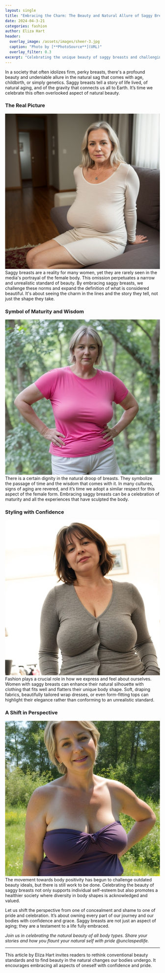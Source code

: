 ```yaml
---
layout: single
title: "Embracing the Charm: The Beauty and Natural Allure of Saggy Breasts"
date: 2024-04-3-21
categories: fashion
author: Eliza Hart
header:
  overlay_image: /assets/images/sheer-3.jpg
  caption: "Photo by [**PhotoSource**](URL)"
  overlay_filter: 0.3
excerpt: "Celebrating the unique beauty of saggy breasts and challenging conventional beauty standards."
---
```


In a society that often idolizes firm, perky breasts, there's a profound beauty and undeniable allure in the natural sag that comes with age, childbirth, or simply genetics. Saggy breasts tell a story of life lived, of natural aging, and of the gravity that connects us all to Earth. It’s time we celebrate this often overlooked aspect of natural beauty.


<!-- Image description: A serene portrait of a woman showcasing the natural allure of saggy breasts, wrapped in a soft, flowing fabric that echoes her form. -->

### The Real Picture
![Natural Beauty](/assets/images/saggy-beauty.jpeg)
Saggy breasts are a reality for many women, yet they are rarely seen in the media's portrayal of the female body. This omission perpetuates a narrow and unrealistic standard of beauty. By embracing saggy breasts, we challenge these norms and expand the definition of what is considered beautiful. It's about seeing the charm in the lines and the story they tell, not just the shape they take.

### Symbol of Maturity and Wisdom
![Fashion Forward](/assets/images/saggy-9.jpeg)
There is a certain dignity in the natural droop of breasts. They symbolize the passage of time and the wisdom that comes with it. In many cultures, signs of aging are revered, and it’s time we adopt a similar respect for this aspect of the female form. Embracing saggy breasts can be a celebration of maturity and all the experiences that have sculpted the body.

### Styling with Confidence
![Fashion Forward](/assets/images/saggy-2.jpeg)
Fashion plays a crucial role in how we express and feel about ourselves. Women with saggy breasts can enhance their natural silhouette with clothing that fits well and flatters their unique body shape. Soft, draping fabrics, beautifully tailored wrap dresses, or even form-fitting tops can highlight their elegance rather than conforming to an unrealistic standard.


<!-- Image description: Stylish outfit ideas tailored for saggy breasts, demonstrating how fashion can accentuate natural body shapes with grace and style. -->

### A Shift in Perspective
![Fashion Forward](/assets/images/saggy-5.jpeg)
The movement towards body positivity has begun to challenge outdated beauty ideals, but there is still work to be done. Celebrating the beauty of saggy breasts not only supports individual self-esteem but also promotes a healthier society where diversity in body shapes is acknowledged and valued.

Let us shift the perspective from one of concealment and shame to one of pride and celebration. It’s about owning every part of our journey and our bodies with confidence and grace. Saggy breasts are not just an aspect of aging; they are a testament to a life fully embraced.

*Join us in celebrating the natural beauty of all body types. Share your stories and how you flaunt your natural self with pride @unclaspedlife.*

---

This article by Eliza Hart invites readers to rethink conventional beauty standards and to find beauty in the natural changes our bodies undergo. It encourages embracing all aspects of oneself with confidence and pride.
